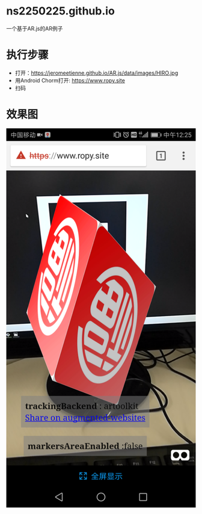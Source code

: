 # ns2250225.github.io
一个基于AR.js的AR例子

# 执行步骤
- 打开：https://jeromeetienne.github.io/AR.js/data/images/HIRO.jpg
- 用Android Chorm打开: https://www.ropy.site
- 扫码

# 效果图
![](/screenshot.png)
